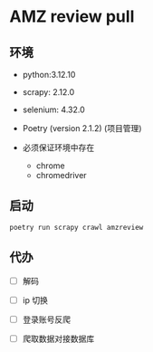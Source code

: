 # AMZ review pull

## 环境

- python:3.12.10
- scrapy: 2.12.0
- selenium: 4.32.0
- Poetry (version 2.1.2) (项目管理)

- 必须保证环境中存在

    - chrome
    - chromedriver

## 启动

```shell
poetry run scrapy crawl amzreview
```

## 代办

- [ ] 解码

- [ ] ip 切换 

- [ ] 登录账号反爬

- [ ] 爬取数据对接数据库
